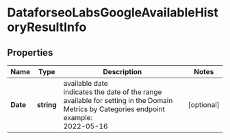 # DataforseoLabsGoogleAvailableHistoryResultInfo


## Properties

| Name | Type | Description | Notes |
|------------ | ------------- | ------------- | -------------|
**Date** | **string** | available date<br>indicates the date of the range available for setting in the Domain Metrics by Categories endpoint<br>example:<br>2022-05-16 |[optional]|